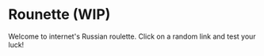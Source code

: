 Rounette (WIP)
========

Welcome to internet's Russian roulette. Click on a random link and test your luck!  
